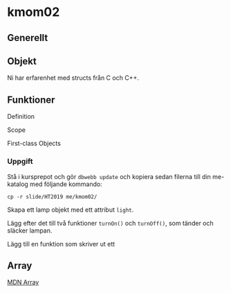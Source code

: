 # kmom02


## Generellt


## Objekt

Ni har erfarenhet med structs från C och C++.



## Funktioner

Definition

Scope

First-class Objects



### Uppgift

Stå i kursprepot och gör `dbwebb update` och kopiera sedan filerna till din me-katalog med följande kommando:

```
cp -r slide/HT2019 me/kmom02/
```

Skapa ett lamp objekt med ett attribut `light`.

Lägg efter det till två funktioner `turnOn()` och `turnOff()`, som tänder och släcker lampan.

Lägg till en funktion som skriver ut ett



## Array

[MDN Array](https://developer.mozilla.org/en-US/docs/Web/JavaScript/Reference/Global_Objects/Array)
